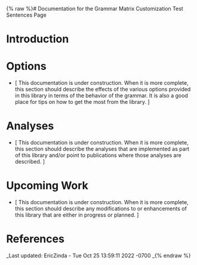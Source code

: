 {% raw %}# Documentation for the Grammar Matrix Customization Test Sentences Page

# Introduction

# Options

- <span class="small">\[ This documentation is under construction.
When it is more complete, this section should describe the effects
of the various options provided in this library in terms of the
behavior of the grammar. It is also a good place for tips on how to
get the most from the library. \]</span>

# Analyses

- <span class="small">\[ This documentation is under construction.
When it is more complete, this section should describe the analyses
that are implemented as part of this library and/or point to
publications where those analyses are described. \]</span>

# Upcoming Work

- <span class="small">\[ This documentation is under construction.
When it is more complete, this section should describe any
modifications to or enhancements of this library that are either in
progress or planned. \]</span>

# References

_Last updated: EricZinda - Tue Oct 25 13:59:11 2022 -0700
_{% endraw %}